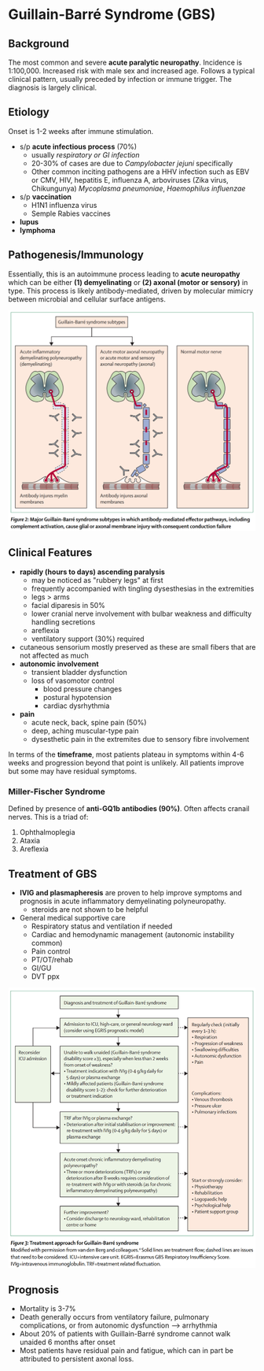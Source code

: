 # Guillain-Barré Syndrome (GBS)
## Background
The most common and severe **acute paralytic neuropathy**. Incidence is 1:100,000. Increased risk with male sex and increased age. Follows a typical clinical pattern, usually preceded by infection or immune trigger. The diagnosis is largely clinical.

## Etiology
Onset is 1-2 weeks after immune stimulation.

- s/p **acute infectious process** (70%)
    - usually *respiratory or GI infection*
    - 20-30% of cases are due to *Campylobacter jejuni* specifically
    - Other common inciting pathogens are a HHV infection such as EBV or CMV, HIV, hepatitis E, influenza A, arboviruses (Zika virus, Chikungunya) *Mycoplasma pneumoniae*, *Haemophilus influenzae*
- s/p **vaccination**
    - H1N1 influenza virus
    - Semple Rabies vaccines
- **lupus**
- **lymphoma**

## Pathogenesis/Immunology
Essentially, this is an autoimmune process leading to **acute neuropathy** which can be either **(1) demyelinating** or **(2) axonal (motor or sensory)** in type. This process is likely antibody-mediated, driven by molecular mimicry between microbial and cellular surface antigens.

![gbs-types.png](img/gbs-types.png)

## Clinical Features

- **rapidly (hours to days) ascending  paralysis**
    - may be noticed as "rubbery legs" at first
    - frequently accompanied with tingling dysesthesias in the extremities
    - legs > arms
    - facial diparesis in 50%
    - lower cranial nerve involvement with bulbar weakness and difficulty handling secretions
    - areflexia
    - ventilatory support (30%) required
- cutaneous sensorium mostly preserved as these are small fibers that are not affected as much
- **autonomic involvement**
    - transient bladder dysfunction
    - loss of vasomotor control
        - blood pressure changes
        - postural hypotension
        - cardiac dysrhythmia
- **pain**
    - acute neck, back, spine pain (50%)
    - deep, aching muscular-type pain
    - dysesthetic pain in the extremites due to sensory fibre involvement

In terms of the **timeframe**, most patients plateau in symptoms within 4-6 weeks and progression beyond that point is unlikely. All patients improve but some may have residual symptoms.

### Miller-Fischer Syndrome
Defined by presence of **anti-GQ1b antibodies (90%)**. Often affects cranail nerves. This is a triad of:

1. Ophthalmoplegia
2. Ataxia
3. Areflexia

## Treatment of GBS

- **IVIG and plasmapheresis** are proven to help improve symptoms and prognosis in acute inflammatory demyelinating polyneuropathy.
    - steroids are not shown to be helpful
- General medical supportive care
    - Respiratory status and ventilation if needed
    - Cardiac and hemodynamic management (autonomic instability common)
    - Pain control
    - PT/OT/rehab
    - GI/GU
    - DVT ppx

![gbs-rx.png](img/gbs-rx.png)

## Prognosis

- Mortality is 3-7%
-   Death generally occurs from ventilatory failure, pulmonary complications, or from autonomic dysfunction --> arrhythmia
-   About 20% of patients with Guillain-Barré syndrome cannot walk unaided 6 months after onset
-   Most patients have residual pain and fatigue, which can in part be attributed to persistent axonal loss.